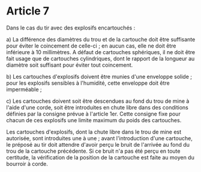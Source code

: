 # Article 7

Dans le cas du tir avec des explosifs encartouchés :

a) La différence des diamètres du trou et de la cartouche doit être suffisante pour éviter le coincement de celle-ci ; en aucun cas, elle ne doit être inférieure à 10 millimètres. A défaut de cartouches sphériques, il ne doit être fait usage que de cartouches cylindriques, dont le rapport de la longueur au diamètre soit suffisant pour éviter tout coincement.

b) Les cartouches d'explosifs doivent être munies d'une enveloppe solide ; pour les explosifs sensibles à l'humidité, cette enveloppe doit être imperméable ;

c) Les cartouches doivent soit être descendues au fond du trou de mine à l'aide d'une corde, soit être introduites en chute libre dans des conditions définies par la consigne prévue à l'article 1er. Cette consigne fixe pour chacun de ces explosifs une limite maximum du poids des cartouches.

Les cartouches d'explosifs, dont la chute libre dans le trou de mine est autorisée, sont introduites une à une ; avant l'introduction d'une cartouche, le préposé au tir doit attendre d'avoir perçu le bruit de l'arrivée au fond du trou de la cartouche précédente. Si ce bruit n'a pas été perçu en toute certitude, la vérification de la position de la cartouche est faite au moyen du bourroir à corde.
